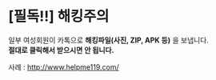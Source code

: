# [필독!!] 해킹주의
일부 여성회원이 카톡으로 **해킹파일(사진, ZIP, APK 등)** 을 보냅니다.    
**절대로 클릭해서 받으시면 안 됩니다.**  

   

사례 : <http://www.helpme119.com/>  
